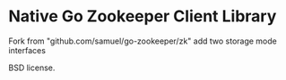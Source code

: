 # Native Go Zookeeper Client Library 
Fork from "github.com/samuel/go-zookeeper/zk" add two storage mode interfaces

BSD license.
